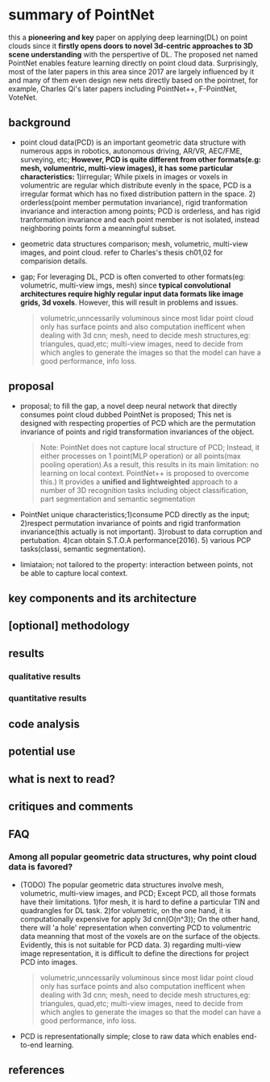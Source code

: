 # summary of PointNet

this a **pioneering and key** paper on applying deep learning(DL) on point clouds since it **firstly opens doors to novel 3d-centric approaches to 3D scene understanding** with the perspertive of DL. The proposed net named PointNet enables feature learning directly on point cloud data. Surprisingly, most of the later papers in this area since 2017 are largely influenced by it and many of them even design new nets directly based on the pointnet, for example, Charles Qi's later papers including PointNet++, F-PointNet, VoteNet.

## background

- point cloud data(PCD) is an important geometric data structure with numerous apps in robotics, autonomous driving, AR/VR, AEC/FME, surveying, etc; **However, PCD is quite different from other formats(e.g: mesh, volumentric, multi-view images), it has some particular characteristics:** 1)irregular; While pixels in images or voxels in volumentric are regular which distribute evenly in the space, PCD is a irregular format which has no fixed distribution pattern in the space. 2) orderless(point member permutation invariance), rigid tranformation invariance and interaction among points; PCD is orderless, and has rigid tranformation invariance and each point member is not isolated, instead neighboring points form a meanningful subset.

- geometric data structures comparison; mesh, volumetric, multi-view images, and point cloud. refer to Charles's thesis ch01,02 for comparision details.
  
- gap; For leveraging DL, PCD is often converted to other formats(eg: volumetric, multi-view imgs, mesh) since **typical convolutional architectures require highly regular input data formats like image grids, 3d voxels**. However, this will result in problems and issues.
  >volumetric,unncessarily voluminous since most lidar point cloud only has surface points and also computation inefficent when dealing with 3d cnn; mesh, need to decide mesh structures,eg: triangules, quad,etc; multi-view images, need to decide from which angles to generate the images so that the model can have a good performance, info loss.

## proposal

- proposal; to fill the gap, a novel deep neural network that directly consumes point cloud dubbed PointNet is proposed; This net is designed with respecting properties of PCD which are the permutation invariance of points and rigid transformation invariances of the object.
  >Note: PointNet does not capture local structure of PCD; Instead, it either processes on 1 point(MLP operation) or all points(max pooling operation).As a result, this results in its main limitation: no learning on local context. PointNet++ is proposed to overcome this.) 
  >It provides a **unified and lightweighted** approach to a number of 3D recognition tasks including object classification, part segmentation and semantic segmentation

- PointNet unique characteristics;1)consume PCD directly as the input; 2)respect permutation invariance of points and rigid tranformation invariance(this actually is not important). 3)robust to data corruption and pertubation. 4)can obtain S.T.O.A performance(2016). 5) various PCP tasks(classi, semantic segmentation).

- limiataion; not tailored to the property: interaction between points, not be able to capture local context.

## key components and its architecture


## [optional] methodology

## results

### qualitative results

### quantitative results

## code analysis

## potential use

## what is next to read?

## critiques and comments

## FAQ

### Among all popular geometric data structures, why point cloud data is favored?

- (TODO) The popular geometric data structures involve mesh, volumetric, multi-view images, and PCD; Except PCD, all those formats have their limitations. 1)for mesh, it is hard to define a particular TIN and quadrangles for DL task. 2)for volumetric, on the one hand, it is computationally expensive for apply 3d cnn(O(n^3)); On the other hand, there will 'a hole' representation when converting PCD to volumentric data meanning that most of the voxels are on the surface of the objects. Evidently, this is not suitable for PCD data. 3) regarding multi-view image representation, it is difficult to define the directions for project PCD into images. 
    >volumetric,unncessarily voluminous since most lidar point cloud only has surface points and also computation inefficent when dealing with 3d cnn; mesh, need to decide mesh structures,eg: triangules, quad,etc; multi-view images, need to decide from which angles to generate the images so that the model can have a good performance, info loss.

- PCD is representationally simple; close to raw data which enables end-to-end learning.

## references
